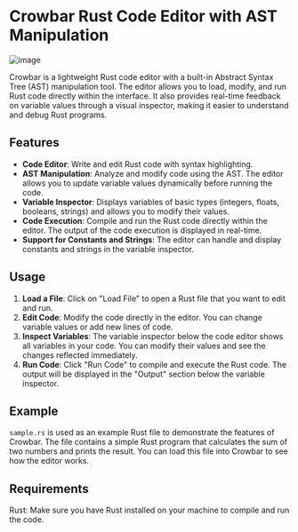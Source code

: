 # Crowbar Rust Code Editor with AST Manipulation
![image](https://github.com/user-attachments/assets/e604a6bb-8b20-443a-be8e-c3a76bee0949)

Crowbar is a lightweight Rust code editor with a built-in Abstract Syntax Tree (AST) manipulation tool. The editor allows you to load, modify, and run Rust code directly within the interface. It also provides real-time feedback on variable values through a visual inspector, making it easier to understand and debug Rust programs.

## Features

- **Code Editor**: Write and edit Rust code with syntax highlighting.
- **AST Manipulation**: Analyze and modify code using the AST. The editor allows you to update variable values dynamically before running the code.
- **Variable Inspector**: Displays variables of basic types (integers, floats, booleans, strings) and allows you to modify their values.
- **Code Execution**: Compile and run the Rust code directly within the editor. The output of the code execution is displayed in real-time.
- **Support for Constants and Strings**: The editor can handle and display constants and strings in the variable inspector.

## Usage

1. **Load a File**: Click on "Load File" to open a Rust file that you want to edit and run.
2. **Edit Code**: Modify the code directly in the editor. You can change variable values or add new lines of code.
3. **Inspect Variables**: The variable inspector below the code editor shows all variables in your code. You can modify their values and see the changes reflected immediately.
4. **Run Code**: Click "Run Code" to compile and execute the Rust code. The output will be displayed in the "Output" section below the variable inspector.

## Example

`sample.rs` is used as an example Rust file to demonstrate the features of Crowbar. The file contains a simple Rust program that calculates the sum of two numbers and prints the result. You can load this file into Crowbar to see how the editor works.

## Requirements

Rust: Make sure you have Rust installed on your machine to compile and run the code.
